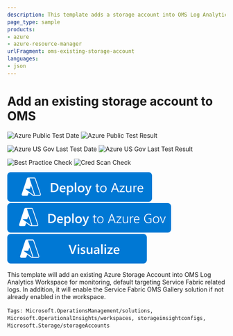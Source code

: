 ```yaml
---
description: This template adds a storage account into OMS Log Analytics and select multiple tables for ingestion. 
page_type: sample
products:
- azure
- azure-resource-manager
urlFragment: oms-existing-storage-account
languages:
- json
---
```

# Add an existing storage account to OMS

![Azure Public Test Date](https://azurequickstartsservice.blob.core.windows.net/badges/demos/oms-existing-storage-account/PublicLastTestDate.svg)
![Azure Public Test Result](https://azurequickstartsservice.blob.core.windows.net/badges/demos/oms-existing-storage-account/PublicDeployment.svg)

![Azure US Gov Last Test Date](https://azurequickstartsservice.blob.core.windows.net/badges/demos/oms-existing-storage-account/FairfaxLastTestDate.svg)
![Azure US Gov Last Test Result](https://azurequickstartsservice.blob.core.windows.net/badges/demos/oms-existing-storage-account/FairfaxDeployment.svg)

![Best Practice Check](https://azurequickstartsservice.blob.core.windows.net/badges/demos/oms-existing-storage-account/BestPracticeResult.svg)
![Cred Scan Check](https://azurequickstartsservice.blob.core.windows.net/badges/demos/oms-existing-storage-account/CredScanResult.svg)

[![Deploy to Azure](https://raw.githubusercontent.com/Azure/azure-quickstart-templates/master/1-CONTRIBUTION-GUIDE/images/deploytoazure.svg?sanitize=true)](https://portal.azure.com/#create/Microsoft.Template/uri/https%3A%2F%2Fraw.githubusercontent.com%2FAzure%2Fazure-quickstart-templates%2Fmaster%2Fdemos%2Foms-existing-storage-account%2Fazuredeploy.json)
[![Deploy to Azure US Gov](https://raw.githubusercontent.com/Azure/azure-quickstart-templates/master/1-CONTRIBUTION-GUIDE/images/deploytoazuregov.svg?sanitize=true)](https://portal.azure.us/#create/Microsoft.Template/uri/https%3A%2F%2Fraw.githubusercontent.com%2FAzure%2Fazure-quickstart-templates%2Fmaster%2Fdemos%2Foms-existing-storage-account%2Fazuredeploy.json)
[![Visualize](https://raw.githubusercontent.com/Azure/azure-quickstart-templates/master/1-CONTRIBUTION-GUIDE/images/visualizebutton.svg?sanitize=true)](http://armviz.io/#/?load=https%3A%2F%2Fraw.githubusercontent.com%2FAzure%2Fazure-quickstart-templates%2Fmaster%2Fdemos%2Foms-existing-storage-account%2Fazuredeploy.json)

This template will add an existing Azure Storage Account into OMS Log Analytics Workspace for monitoring, default targeting Service Fabric related logs. In addition, it will enable the Service Fabric OMS Gallery solution if not already enabled in the workspace.

`Tags: Microsoft.OperationsManagement/solutions, Microsoft.OperationalInsights/workspaces, storageinsightconfigs, Microsoft.Storage/storageAccounts`

